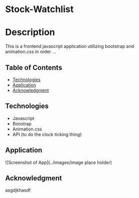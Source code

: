 # Stock-Watchlist

# Description 

This is a frontend javascript application utilizing bootstrap and animation.css in order ...

## Table of Contents
* [Technologies](#technologies)
* [Application](#application)
* [Acknowledgment](#acknowledgement)

## Technologies 
* Javascript 
* Boostrap
* Animation.css
* API (to do the clock ticking thing)

## Application 

![Screenshot of App](../images/image place holder)

## Acknowledgment

asgdjkhasdf




